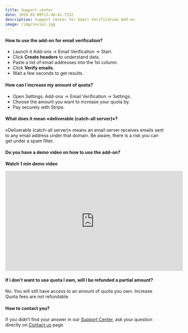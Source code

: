 ```yaml
---
title: Support center
date: 2019-02-08T13:40:41.715Z
description: Support center for Email Verification Add-on
image: /img/social.jpg
---
```

#### How to use the add-on for email verification?

* Launch it Add-ons -> Email Verification -> Start.
* Click **Create headers** to understand data.
* Paste a list of email addresses into the 1st column.
* Click **Verify emails**.
* Wait a few seconds to get results.

#### How can I increase my amount of quota?

* Open Settings: Add-ons -> Email Verification -> Settings.
* Choose the amount you want to increase your quota by.
* Pay securely with Stripe.

#### What does it mean «deliverable (catch-all server)»?

«Deliverable (catch-all server)» means an email server receives emails sent to any email address under that domain. Be aware, there is a risk you can get under a spam filter.

#### Do you have a demo video on how to use the add-on?

**Watch 1 min demo video**

<iframe width="560" height="315" src="https://www.youtube.com/embed/i2xWYpuBHmc?showinfo=0&modestbranding=1&rel=0" frameborder="0" allowfullscreen></iframe>

#### If i don’t want to use quota I own, will I be refunded a partial amount?

No. You will still have access to an amount of quota you own. Increase Quota fees are not refundable.

#### How to contact you?

If you didn’t find your answer in our [Support Center](https://emailverificationaddon.com/help/), ask your question directly on [Contact us](https://emailverificationaddon.com/contact/) page.
